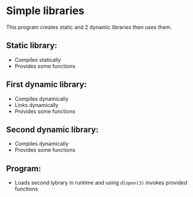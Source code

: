 #  Simple libraries

This program creates static and 2 dynamic libraries then uses them. 

## Static library:
 * Compiles statically
 * Provides some functions
 
## First dynamic library:
 * Compiles dynamically
 * Links dynamically
 * Provides some functions

## Second dynamic library:
 * Compiles dynamically
 * Provides some functions

## Program:
 * Loads second lybrary in runtime and using ```dlopen(3)``` invokes provided functions